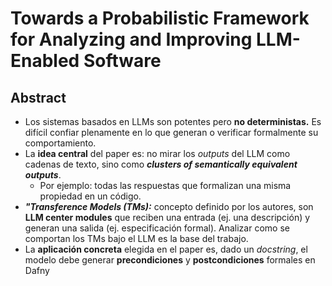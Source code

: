 # Towards a Probabilistic Framework for Analyzing and Improving LLM-Enabled Software

## Abstract

- Los sistemas basados en LLMs son potentes pero **no deterministas.** Es difícil confiar plenamente en lo que generan o verificar formalmente su comportamiento.
- La **idea central** del paper es: no mirar los *outputs* del LLM como cadenas de texto, sino como ***clusters of semantically equivalent outputs***. 
	- Por ejemplo: todas las respuestas que formalizan una misma propiedad en un código.
- ***"Transference Models (TMs):*** concepto definido por los autores, son **LLM center modules** que reciben una entrada (ej. una descripción) y generan una salida (ej. especificación formal). Analizar como se comportan los TMs bajo el LLM es la base del trabajo.
- La **aplicación concreta** elegida en el paper es, dado un *docstring*, el modelo debe generar **precondiciones** y **postcondiciones** formales en Dafny